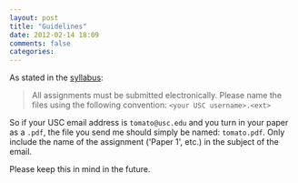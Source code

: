 ```yaml
---
layout: post
title: "Guidelines"
date: 2012-02-14 18:09
comments: false
categories: 
---
```


As stated in the [syllabus](http://dl.dropbox.com/u/2015884/phil428.pdf):

>All assignments must be submitted electronically. Please name the files using the following convention: `<your USC username>.<ext>`

So if your USC email address is `tomato@usc.edu` and you turn in your paper as a `.pdf`, the file you send me should simply be named: `tomato.pdf`. Only include the name of the assignment ('Paper 1', etc.) in the subject of the email. 

Please keep this in mind in the future.
